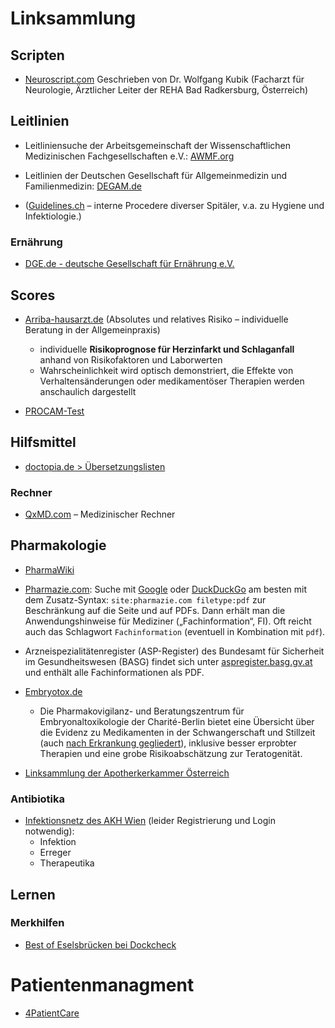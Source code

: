 # Linksammlung

## Scripten

* [Neuroscript.com](http://neuroscript.com/wordpress/) Geschrieben von Dr. Wolfgang Kubik (Facharzt für Neurologie, Ärztlicher Leiter der REHA Bad Radkersburg, Österreich)


## Leitlinien

* Leitliniensuche der Arbeitsgemeinschaft der Wissenschaftlichen Medizinischen Fachgesellschaften e.V.: [AWMF.org](http://www.awmf.org/leitlinien/aktuelle-leitlinien.html)

* Leitlinien der Deutschen Gesellschaft für Allgemeinmedizin und Familienmedizin: [DEGAM.de](http://www.degam.de/degam-leitlinien-379.html) 

* ([Guidelines.ch](https://www.guidelines.ch) – interne Procedere diverser Spitäler, v.a. zu Hygiene und Infektiologie.)

### Ernährung

* [DGE.de - deutsche Gesellschaft für Ernährung e.V.](https://www.dge.de/ernaehrungspraxis/diaetetik/diaetetik-kompakt/)

## Scores

* [Arriba-hausarzt.de](http://arriba-hausarzt.de/) (Absolutes und relatives Risiko – individuelle Beratung in der Allgemeinpraxis)
	- individuelle **Risikoprognose für Herzinfarkt und Schlaganfall** anhand von Risikofaktoren und Laborwerten
	- Wahrscheinlichkeit wird optisch demonstriert, die Effekte von Verhaltensänderungen oder medikamentöser Therapien werden anschaulich dargestellt

* [PROCAM-Test](http://www.assmann-stiftung.de/procam-studie/procam-tests/)

## Hilfsmittel

* [doctopia.de > Übersetzungslisten](https://www.doctopia.de/medizinische-uebersetzungen/index.html)

### Rechner

* [QxMD.com](https://www.qxmd.com) –	Medizinischer Rechner


## Pharmakologie

* [PharmaWiki](http://www.pharmawiki.ch/wiki/)

* [Pharmazie.com](Pharmazie.com): Suche mit [Google](https://www.google.at/#q=site:pharmazie.com+filetype:pdf) oder [DuckDuckGo](https://duckduckgo.com/site:pharmazie.com%20filetype:pdf) am besten mit dem Zusatz-Syntax: `site:pharmazie.com filetype:pdf` zur Beschränkung auf die Seite und auf PDFs. Dann erhält man die Anwendungshinweise für Mediziner („Fachinformation“, FI). Oft reicht auch das Schlagwort `Fachinformation` (eventuell in Kombination mit `pdf`).

* Arzneispezialitätenregister (ASP-Register) des Bundesamt für Sicherheit im Gesundheitswesen (BASG) findet sich unter [aspregister.basg.gv.at](https://aspregister.basg.gv.at/) und enthält alle Fachinformationen als PDF.

* [Embryotox.de](http://www.embryotox.de/wirkstoffe-auswahl.html)
	- Die Pharmakovigilanz- und Beratungszentrum für Embryonaltoxikologie
der Charité-Berlin bietet eine Übersicht über die Evidenz zu Medikamenten in der Schwangerschaft und Stillzeit (auch [nach Erkrankung gegliedert](http://www.embryotox.de/erkrankungen-auswahl.html)), inklusive besser erprobter Therapien und eine grobe Risikoabschätzung zur Teratogenität.

* [Linksammlung der Apotherkerkammer Österreich](https://www.apotheker.or.at/internet/oeak/newspresse.nsf/e02b9cd11265691ec1256a7d005209ee/b40f0c32726a17e9c1256ab60035ebb8!OpenDocument)

### Antibiotika

* [Infektionsnetz des AKH Wien](http://infektionsnetz.at) (leider Registrierung und Login notwendig):
  - Infektion
  - Erreger
  - Therapeutika

## Lernen

### Merkhilfen

* [Best of Eselsbrücken bei Dockcheck](http://news.doccheck.com/de/1927/best-of-eselsbrucken/)


# Patientenmanagment

* [4PatientCare](https://4patientcare.com/)